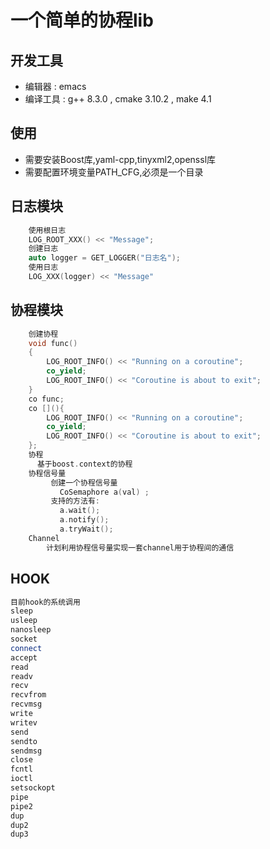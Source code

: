 # 一个简单的协程lib
## 开发工具
  - 编辑器   : emacs
  - 编译工具 : g++ 8.3.0 , cmake 3.10.2 , make 4.1
## 使用
  - 需要安装Boost库,yaml-cpp,tinyxml2,openssl库
  - 需要配置环境变量PATH_CFG,必须是一个目录
## 日志模块
```C++
    使用根日志
    LOG_ROOT_XXX() << "Message"; 
    创建日志
    auto logger = GET_LOGGER("日志名");
    使用日志
    LOG_XXX(logger) << "Message"
```
## 协程模块
```C++
    创建协程
    void func()
    {
        LOG_ROOT_INFO() << "Running on a coroutine";
        co_yield;
        LOG_ROOT_INFO() << "Coroutine is about to exit";
    }
    co func;
    co [](){
        LOG_ROOT_INFO() << "Running on a coroutine";
        co_yield;
        LOG_ROOT_INFO() << "Coroutine is about to exit";
    };
    协程
      基于boost.context的协程
    协程信号量
         创建一个协程信号量
           CoSemaphore a(val) ;
         支持的方法有:
           a.wait();
           a.notify();
           a.tryWait();
    Channel 
        计划利用协程信号量实现一套channel用于协程间的通信

```

## HOOK
```C++
目前hook的系统调用
sleep
usleep
nanosleep
socket
connect
accept
read
readv
recv
recvfrom
recvmsg
write
writev
send
sendto
sendmsg
close
fcntl
ioctl
setsockopt
pipe
pipe2
dup
dup2
dup3

```
